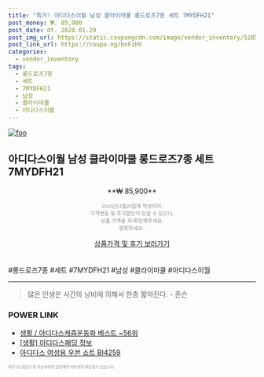 ```yaml
--- 
title: "특가! 아디다스이월 남성 클라이마쿨 롱드로즈7종 세트 7MYDFH21" 
post_money: ₩. 85,900 
post_date: dt. 2020.01.29 
post_img_url: https://static.coupangcdn.com/image/vendor_inventory/5285/d6e9b80ed697e1d3a16473ab1db3c0ffe1393f6d2d64523c2d88ed6a108e.jpg 
post_link_url: https://coupa.ng/bnFzHV 
categories: 
  - vendor_inventory 
tags: 
  - 롱드로즈7종 
  - 세트 
  - 7MYDFH21 
  - 남성 
  - 클라이마쿨 
  - 아디다스이월 
--- 
```

[![foo](https://static.coupangcdn.com/image/vendor_inventory/5285/d6e9b80ed697e1d3a16473ab1db3c0ffe1393f6d2d64523c2d88ed6a108e.jpg)](https://coupa.ng/bnFzHV) 

## 아디다스이월 남성 클라이마쿨 롱드로즈7종 세트 7MYDFH21 
<p style="text-align: center;">**₩ 85,900**</p> 
<p style="text-align: center;"><span style="color: #898c8f; font-family: Georgia,Times,serif; font-size: 0.75em;">2020년01월29일에 작성되어, <br>가격변동 및 추가할인이 있을 수 있으니,<br> 상품 가격을 꼭!확인해주세요.<br>행복하세요~</span> 
</p>	 
<div markdown="0" style="text-align: center;"><a href="https://coupa.ng/bnFzHV" class="btn btn--success">상품가격 및 후기 보러가기</a></div> 
<br><br> 
  #롱드로즈7종 #세트 #7MYDFH21 #남성 #클라이마쿨 #아디다스이월 
<hr> 

> 많은 인생은 시간의 낭비에 의해서 한층 짧아진다. - 존슨 


### POWER LINK

* <a href="https://blog.naver.com/santokki14/221784534499" target="_blank">생활 / 아디다스캐즘운동화 베스트 ~56위</a>
* <a href="https://blog.naver.com/santokki14/221768672166" target="_blank"> [생활] 아디다스패딩 정보 </a>
* <a href="https://blog.naver.com/fasyy4321/221789441985" target="_blank">아디다스 여성용 우븐 쇼트 BI4259</a>

<span style="color: #898c8f; font-family: Georgia,Times,serif; font-size: 0.55em;">파트너스활동으로 작성자에게 일정액의 커미션이 제공될수 있습니다.</span> 
